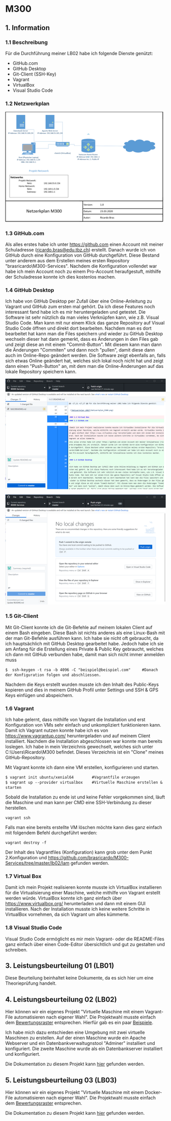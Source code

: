 # M300

## 1. Information

### 1.1 Beschreibung
Für die Durchführung meiner LB02 habe ich folgende Dienste genützt:

- GitHub.com
- GitHub Desktop
- Git-Client (SSH-Key)
- Vagrant
- VirtualBox
- Visual Studio Code


### 1.2 Netzwerkplan

![Netzwerkplan LB02](Netzwerkplan_M300.png)

### 1.3 GitHub.com

Als alles erstes habe ich unter https://github.com einen Account mit meiner Schuladresse (ricardo.bras@edu.tbz.ch) erstellt. Danach wurde ich von GitHub durch eine Konfiguration von GitHub durchgeführt. Diese Bestand unter anderem aus dem Erstellen meines ersten Repository "brasricardo\M300-Services". Nachdem die Konfiguration vollendet war habe ich mein Account noch zu einem Pro-Account heraufgestuft, mithilfe der Schuladresse konnte ich dies kostenlos machen.

### 1.4 GitHub Desktop

Ich habe von GitHub Desktop per Zufall über eine Online-Anleitung zu Vagrant und GitHub zum ersten mal gehört. Da ich diese Features noch interessant fand habe ich es mir heruntergeladen und getestet. Die Software ist sehr nützlich da man vieles Verknüpfen kann, wie z.B. Visual Studio Code. Man kann mit nur einem Klick das ganze Repository auf Visual Studio Code öffnen und direkt dort bearbeiten. Nachdem man es dort bearbeitet hat kann man die Files speichern und wieder zu GitHub Desktop wechseln dieser hat dann gemerkt, dass es Änderungen in den Files gab und zeigt diese an mit einem "Commit-Button". Mit diesem kann man dann die Änderungen "Commiten" und dann noch "pullen", damit diese dann auch im Online-Repo geändert werden. Die Software zeigt ebenfalls an, falls sich etwas Online geändert hat, welches sich lokal noch nicht hat und zeigt dann einen "Push-Button" an, mit dem man die Online-Änderungen auf das lokale Repository speichern kann. 

![GitHub Desktop Commit](Git-Hub_Desktop-Commit.PNG)

![GitHub Desktop Push](Git-Hub_Desktop-Push.PNG)

### 1.5 Git-Client

Mit Git-Client konnte ich die Git-Befehle auf meinem lokalen Client auf einem Bash eingeben. Diese Bash ist nichts anderes als eine Linux-Bash mit der man Git-Befehle ausführen kann. Ich habe sie nicht oft gebraucht, da ich hauptsächlich mit GitHub Desktop gearbeitet habe. Jedoch habe ich sie am Anfang für die Erstellung eines Private & Public Key gebraucht, welches ich dann mit GitHub verbunden habe, damit man sich nicht immer anmelden muss

```
$  ssh-keygen -t rsa -b 4096 -C "beispiel@beispiel.com"     #Danach der Konfiguration folgen und abschliessen.
```

Nachdem die Keys erstellt wurden musste ich den Inhalt des Public-Keys kopieren und dies in meinem GitHub Profil unter Settings und SSH & GPS Keys einfügen und abspeichern.


### 1.6 Vagrant

Ich habe gelernt, dass mithilfe von Vagrant die Installation und erst Konfiguration von VMs sehr einfach und unkompliziert funktionieren kann. Damit ich Vagrant nutzen konnte habe ich es von https://www.vagrantup.com/ heruntergeladen und auf meinem Client installiert. Nachdem die Installation abgeschlossen war konnte man bereits loslegen. Ich habe in mein Verzeichnis gewechselt, welches sich unter C:\Users\Ricardo\M300 befindet. Dieses Verzeichnis ist ein "Clone" meines GitHub-Repository. 

Mit Vagrant konnte ich dann eine VM erstellen, konfigurieren und starten.

```
$ vagrant init ubuntu/xenial64        #Vagrantfile erzeugen
$ vagrant up --provider virtualbox    #Virtuelle Maschine erstellen & starten
```

Sobald die Installation zu ende ist und keine Fehler vorgekommen sind, läuft die Maschine und man kann per CMD eine SSH-Verbindung zu dieser herstellen.

```
vagrant ssh
```

Falls man eine bereits erstellte VM löschen möchte kann dies ganz einfach mit folgendem Befehl durchgeführt werden:

```
vagrant destroy -f
```

Der Inhalt des Vagrantfiles (Konfiguration) kann grob unter dem Punkt 2.Konfiguration und https://github.com/brasricardo/M300-Services/tree/master/lb02/lam gefunden werden.

### 1.7 Virtual Box

Damit ich mein Projekt realisieren konnte musste ich VirtualBox installieren für die Virtualisierung einer Maschine, welche mithilfe von Vagrant erstellt werden würde. VirtualBox konnte ich ganz einfach über https://www.virtualbox.org/ herunterladen und dann mit einem GUI installieren. Nach der Installation musste ich keine weitere Schritte in VirtualBox vornehmen, da sich Vagrant um alles kümmerte.

### 1.8 Visual Studio Code

Visual Studio Code ermöglicht es mir mein Vagrant- oder die README-Files ganz einfach über einen Code-Editor übersichtlich und gut zu gestalten und schreiben. 

## 3. Leistungsbeurteilung 01 (LB01)
Diese Beurteilung beinhaltet keine Dokumente, da es sich hier um eine Theorieprüfung handelt.

## 4. Leistungsbeurteilung 02 (LB02)
Hier können wir ein eigenes Projekt "Virtuelle Maschine mit einem Vagrant-File automatisieren nach eigener Wahl". Die Projektwahl musste einfach dem [Bewertungsraster](https://bscw.tbz.ch/bscw/bscw.cgi/31351309?op=preview&back_url=31350371) entsprechen. Hierfür gab es ein paar [Beispiele](https://github.com/mc-b/M300/tree/master/vagrant).

Ich habe mich dazu entschieden eine Umgebung mit zwei virtuelle Maschinen zu erstellen. Auf der einen Maschine wurde ein Apache Webserver und ein Datenbankverwaltugnstool "Adminer" installiert und konfiguriert. Die zweite Maschine wurde als ein Datenbankserver installiert und konfiguriert.

Die Dokumentation zu diesem Projekt kann [hier](https://github.com/brasricardo/M300-Services/tree/master/lb02) gefunden werden.

## 5. Leistungsbeurteilung 03 (LB03)
Hier können wir ein eigenes Projekt "Virtuelle Maschine mit einem Docker-File automatisieren nach eigener Wahl". Die Projektwahl musste einfach dem [Bewertungsraster](https://bscw.tbz.ch/bscw/bscw.cgi/d31406123/BewertungsrasterLB3.pdf) entsprechen.



Die Dokumentation zu diesem Projekt kann [hier](https://github.com/brasricardo/M300-Services/tree/master/lb03) gefunden werden.
